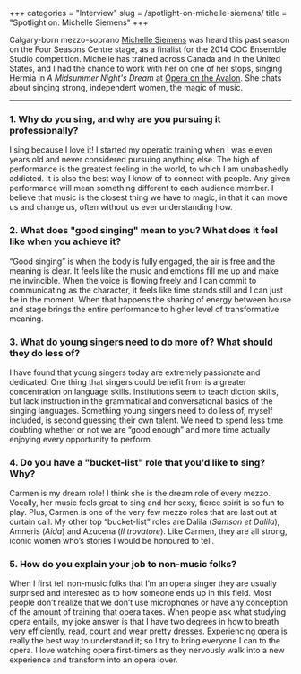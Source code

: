 +++
categories = "Interview"
slug = /spotlight-on-michelle-siemens/
title = "Spotlight on: Michelle Siemens"
+++

Calgary-born mezzo-soprano [Michelle Siemens](/scene/people/michelle-siemens/) was heard this past season on the Four Seasons Centre stage, as a finalist for the 2014 COC Ensemble Studio competition. Michelle has trained across Canada and in the United States, and I had the chance to work with her on one of her stops, singing Hermia in *A Midsummer Night's Dream* at [Opera on the Avalon](/scene/companies/opera-on-the-avalon/). She chats about singing strong, independent women, the magic of music.
***

### 1. Why do you sing, and why are you pursuing it professionally?

I sing because I love it! I started my operatic training when I was eleven years old and never considered pursuing anything else. The high of performance is the greatest feeling in the world, to which I am unabashedly addicted. It is also the best way I know of to connect with people. Any given performance will mean something different to each audience member. I believe that music is the closest thing we have to magic, in that it can move us and change us, often without us ever understanding how.

### 2. What does "good singing" mean to you? What does it feel like when you achieve it?

“Good singing” is when the body is fully engaged, the air is free and the meaning is clear. It feels like the music and emotions fill me up and make me invincible. When the voice is flowing freely and I can commit to communicating as the character, it feels like time stands still and I can just be in the moment. When that happens the sharing of energy between house and stage brings the entire performance to higher level of transformative meaning.

### 3. What do young singers need to do more of? What should they do less of?

I have found that young singers today are extremely passionate and dedicated. One thing that singers could benefit from is a greater concentration on language skills. Institutions seem to teach diction skills, but lack instruction in the grammatical and conversational basics of the singing languages. Something young singers need to do less of, myself included, is second guessing their own talent. We need to spend less time doubting whether or not we are “good enough” and more time actually enjoying every opportunity to perform. 

### 4. Do you have a "bucket-list" role that you'd like to sing? Why?

Carmen is my dream role! I think she is the dream role of every mezzo. Vocally, her music feels great to sing and her sexy, fierce spirit is so fun to play. Plus, Carmen is one of the very few mezzo roles that are last out at curtain call. My other top “bucket-list” roles are Dalila (*Samson et Dalila*), Amneris (*Aida*) and Azucena (*Il trovatore*). Like Carmen, they are all strong, iconic women who’s stories I would be honoured to tell.

### 5. How do you explain your job to non-music folks?

When I first tell non-music folks that I’m an opera singer they are usually surprised and interested as to how someone ends up in this field. Most people don’t realize that we don’t use microphones or have any conception of the amount of training that opera takes. When people ask what studying opera entails, my joke answer is that I have two degrees in how to breath very efficiently, read, count and wear pretty dresses. Experiencing opera is really the best way to understand it; so I try to bring everyone I can to the opera. I love watching opera first-timers as they nervously walk into a new experience and transform into an opera lover.
